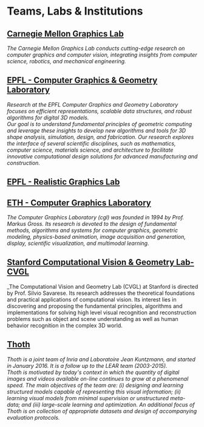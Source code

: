 # Teams, Labs & Institutions

## [Carnegie Mellon Graphics Lab](http://graphics.cs.cmu.edu/)
_The Carnegie Mellon Graphics Lab conducts cutting-edge research on computer graphics and computer vision, integrating insights from computer science, robotics, and mechanical engineering._

## [EPFL - Computer Graphics & Geometry Laboratory](https://lgg.epfl.ch/research.php)
_Research at the EPFL Computer Graphics and Geometry Laboratory focuses on efficient representations, scalable data structures, and robust algorithms for digital 3D models. 
<br/>Our goal is to understand fundamental principles of geometric computing and leverage these insights to develop new algorithms and tools for 3D shape analysis, simulation, design, and fabrication. Our research explores the interface of several scientific disciplines, such as mathematics, computer science, materials science, and architecture to facilitate innovative computational design solutions for advanced manufacturing and construction._

## [EPFL - Realistic Graphics Lab](http://rgl.epfl.ch/publications)

## [ETH - Computer Graphics Laboratory](https://graphics.ethz.ch/research/)
_The Computer Graphics Laboratory (cgl) was founded in 1994 by Prof. Markus Gross. Its research is devoted to the design of fundamental methods, algorithms and systems for computer graphics, geometric modeling, physics-based animation, image acquisition and generation, display, scientific visualization, and multimodal learning._

## [Stanford Computational Vision & Geometry Lab- CVGL](http://cvgl.stanford.edu/publications.html)
_The Computational Vision and Geometry Lab (CVGL) at Stanford is directed by Prof. Silvio Savarese. Its research addresses the theoretical foundations and practical applications of computational vision. Its interest lies in discovering and proposing the fundamental principles, algorithms and implementations for solving high level visual recognition and reconstruction problems such as object and scene understanding as well as human behavior recognition in the complex 3D world.

## [Thoth](https://lear.inrialpes.fr/research.php)
_Thoth is a joint team of Inria and Laboratoire Jean Kuntzmann, and started in January 2016. It is a follow up to the LEAR team (2003-2015).<br/>Thoth is motivated by today's context in which the quantity of digital images and videos available on-line continues to grow at a phenomenal speed. The main objectives of the team are: (i) designing and learning structured models capable of representing this visual information; (ii) learning visual models from minimal supervision or unstructured meta-data; and (iii) large-scale learning and optimization. An additional focus of Thoth is on collection of appropriate datasets and design of accompanying evaluation protocols._
